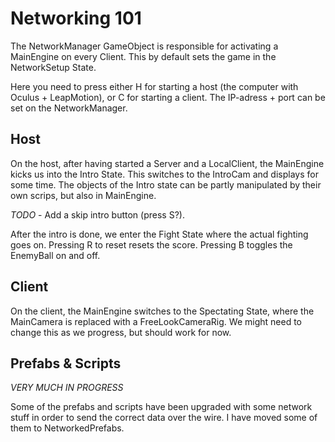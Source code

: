 Networking 101
==============

The NetworkManager GameObject is responsible for activating a
MainEngine on every Client. This by default sets the game in the
NetworkSetup State.

Here you need to press either H for starting a host (the computer with
Oculus + LeapMotion), or C for starting a client. The IP-adress + port
can be set on the NetworkManager.


Host
----

On the host, after having started a Server and a LocalClient, the
MainEngine kicks us into the Intro State. This switches to the
IntroCam and displays for some time. The objects of the Intro state
can be partly manipulated by their own scrips, but also in MainEngine.

*TODO* - Add a skip intro button (press S?).

After the intro is done, we enter the Fight State where the actual
fighting goes on. Pressing R to reset resets the score. Pressing B
toggles the EnemyBall on and off.


Client
------

On the client, the MainEngine switches to the Spectating State, where
the MainCamera is replaced with a FreeLookCameraRig. We might need to
change this as we progress, but should work for now.


Prefabs & Scripts
-----------------

*VERY MUCH IN PROGRESS*

Some of the prefabs and scripts have been upgraded with some network
stuff in order to send the correct data over the wire. I have moved
some of them to NetworkedPrefabs.
